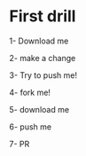 # First drill 

1- Download me 

2- make a change 

3- Try to push me!


4- fork me!

5- download me 

6- push me

7- PR
